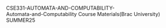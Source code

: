 <br>CSE331-AUTOMATA-AND-COMPUTABILITY-
<br>Automata-and-Computability Course Materials(Brac University)
<br>SUMMER25
